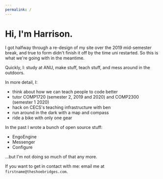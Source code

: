 ```yaml
---
permalink: /
---
```


# Hi, I'm Harrison.

I got halfway through a re-design of my site over the 2019 mid-semester break, and true to form didn't finish it off by the time uni restarted. So this is what we're going with in the meantime.

Quickly, I: study at ANU, make stuff, teach stuff, and mess around in the outdoors.

In more detail, I:

- think about how we can teach people to code better
- tutor COMP1720 (semester 2, 2019 and 2020) and COMP2300 (semester 1 2020)
- hack on CECS's teaching infrastructure with ben
- run around in the dark with a map and compass
- ride a bike with only one gear

In the past I wrote a bunch of open source stuff:

- EngoEngine
- Messenger
- Configure

...but I'm not doing so much of that any more.

If you want to get in contact with me: email me at `firstname@theshoebridges.com`.
